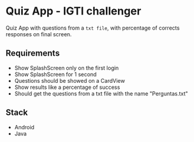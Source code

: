 # Quiz App - IGTI challenger

Quiz App with questions from a `txt file`, with percentage of corrects responses on final screen. 

## Requirements

- Show SplashScreen only on the first login
- Show SplashScreen for 1 second
- Questions should be showed on a CardView
- Show results like a percentage of success
- Should get the questions from a txt file with the name "Perguntas.txt"

## Stack

- Android
- Java

